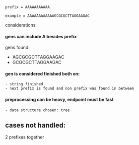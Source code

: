 `prefix = AAAAAAAAAAA `

`example = AAAAAAAAAAAAGCGCGCTTAGGAAGAC`


considerations:
#### gens can include A besides prefix
gens found:
 - AGCGCGCTTAGGAAGAC
 - GCGCGCTTAGGAAGAC
 
 #### gen is considered finished both on:
    - string finished
    - next prefix is found and non prefix was found in between
    
####  preprocessing can be heavy, endpoint must be fast
    - data structure chosen: tree
    
## cases not handled:
2 prefixes together
